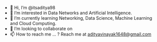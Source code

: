 - 👋 Hi, I’m @itsaditya98
- 👀 I’m interested in Data Networks and Artificial Intelligence.
- 🌱 I’m currently learning Networking, Data Science, Machine Learning and Cloud Computing.
- 💞️ I’m looking to collaborate on 
- 📫 How to reach me ... ? Reach me at adityavinayak1648@gmail.com

<!---
itsaditya98/itsaditya98 is a ✨ special ✨ repository because its `README.md` (this file) appears on your GitHub profile.
You can click the Preview link to take a look at your changes.
--->
